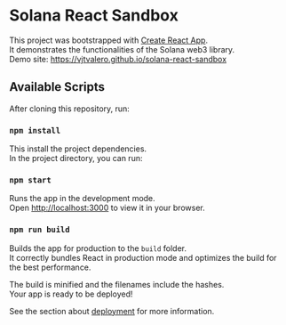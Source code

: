 # Solana React Sandbox

This project was bootstrapped with [Create React App](https://github.com/facebook/create-react-app).\
It demonstrates the functionalities of the Solana web3 library.\
Demo site: https://vjtvalero.github.io/solana-react-sandbox

## Available Scripts

After cloning this repository, run:

### `npm install`

This install the project dependencies.\
In the project directory, you can run:

### `npm start`

Runs the app in the development mode.\
Open [http://localhost:3000](http://localhost:3000) to view it in your browser.

### `npm run build`

Builds the app for production to the `build` folder.\
It correctly bundles React in production mode and optimizes the build for the best performance.

The build is minified and the filenames include the hashes.\
Your app is ready to be deployed!

See the section about [deployment](https://facebook.github.io/create-react-app/docs/deployment) for more information.

